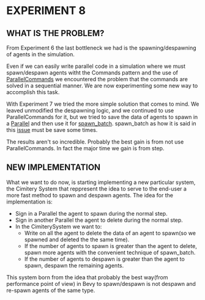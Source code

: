 # EXPERIMENT 8

## WHAT IS THE PROBLEM?
From Experiment 6 the last bottleneck we had is the spawning/despawning of agents in the simulation.

Even if we can easily write parallel code in a simulation where we must spawn/despawn agents witht the Commands pattern and the use of [ParallelCommands](https://docs.rs/bevy/latest/bevy/prelude/struct.ParallelCommands.html) we encountered the problem that the commands are solved in a sequential manner.
We are now experimenting some new way to accomplish this task.

With Experiment 7 we tried the more simple solution that comes to mind.
We leaved unmodified the despawning logic, and we continued to use ParallelCommands for it, but we tried to save the data of agents to spawn in a [Parallel](https://docs.rs/bevy/latest/bevy/utils/struct.Parallel.html) and then use it for [spawn_batch](https://docs.rs/bevy/latest/bevy/ecs/prelude/struct.Commands.html#method.spawn_batch). spawn_batch as how it is said in this [issue]() must be save some times.

The results aren't so incredible. Probably the best gain is from not use ParallelCommands. In fact the major time we gain is from step.

## NEW IMPLEMENTATION
What we want to do now, is starting implementing a new particular system, the Cimitery System that reppresent the idea to serve to the end-user a more fast method to spawn and despawn agents.
The idea for the implementation is:
- Sign in a Parallel the agent to spawn during the normal step.
- Sign in another Parallel the agent to delete during the normal step.
- In the CimiterySystem we want to:
    - Write on all the agent to delete the data of an agent to spawn(so we spawned and deleted the the same time).
    - If the number of agents to spawn is greater than the agent to delete, spawn more agents with the convenient technique of spawn_batch.
    - If the number of agents to despawn is greater than the agent to spawn, despawn the remaining agents.

This system born from the idea that probably the best way(from performance point of view) in Bevy to spawn/despawn is not despawn and re-spawn agents of the same type.  